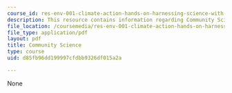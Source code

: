 ```yaml
---
course_id: res-env-001-climate-action-hands-on-harnessing-science-with-communities-to-cut-carbon-january-iap-2017
description: This resource contains information regarding Community Science.
file_location: /coursemedia/res-env-001-climate-action-hands-on-harnessing-science-with-communities-to-cut-carbon-january-iap-2017/d85fb96dd199997cfdbb9326df015a2a_MITRES_ENV_001IAP17_ses1.1.pdf
file_type: application/pdf
layout: pdf
title: Community Science
type: course
uid: d85fb96dd199997cfdbb9326df015a2a

---
```

None